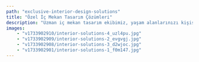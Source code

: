 ```yaml
---
path: "exclusive-interior-design-solutions"
title: "Özel İç Mekan Tasarım Çözümleri"
description: "Uzman iç mekan tasarım ekibimiz, yaşam alanlarınızı kişisel estetik anlayışınızla uyumlu, benzersiz mekanlara dönüştürür. Yetenekli tasarımcılarımız, detaylara gösterdikleri özen ve yaratıcı yaklaşımlarıyla, sadece mekanınızı güzelleştirmekle kalmaz, aynı zamanda işlevsel ve zarif tasarımlarla günlük yaşam deneyiminizi zenginleştirir."
images:
    - "v1733902910/interior-solutions-4_uzl4pu.jpg"
    - "v1733902909/interior-solutions-2_evgvgj.jpg"
    - "v1733902908/interior-solutions-3_d2wjoc.jpg"
    - "v1733902901/interior-solutions-1_f0m147.jpg"
---
```

